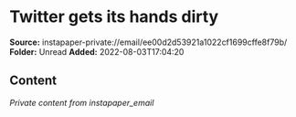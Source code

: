 # Twitter gets its hands dirty

**Source:** instapaper-private://email/ee00d2d53921a1022cf1699cffe8f79b/
**Folder:** Unread
**Added:** 2022-08-03T17:04:20




## Content
*Private content from instapaper_email*
